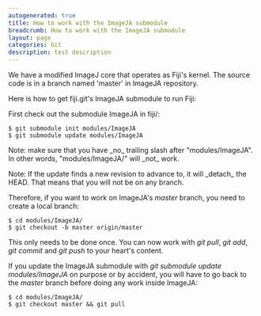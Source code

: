 ```yaml
---
autogenerated: true
title: How to work with the ImageJA submodule
breadcrumb: How to work with the ImageJA submodule
layout: page
categories: Git
description: test description
---
```


We have a modified ImageJ core that operates as Fiji's kernel. The source code is in a branch named 'master' in ImageJA repository.

Here is how to get fiji.git's ImageJA submodule to run Fiji:

First check out the submodule ImageJA in fiji/:

`$ git submodule init modules/ImageJA`  
`$ git submodule update modules/ImageJA`

Note: make sure that you have \_no\_ trailing slash after "modules/ImageJA". In other words, "modules/ImageJA/" will \_not\_ work.

Note: If the update finds a new revision to advance to, it will \_detach\_ the HEAD. That means that you will not be on any branch.

Therefore, if you want to work on ImageJA's *master* branch, you need to create a local branch:

`$ cd modules/ImageJA/`  
`$ git checkout -b master origin/master`

This only needs to be done once. You can now work with *git pull*, *git add*, *git commit* and *git push* to your heart's content.

If you update the ImageJA submodule with *git submodule update modules/ImageJA* on purpose or by accident, you will have to go back to the *master* branch before doing any work inside ImageJA:

`$ cd modules/ImageJA/`  
`$ git checkout master && git pull`


